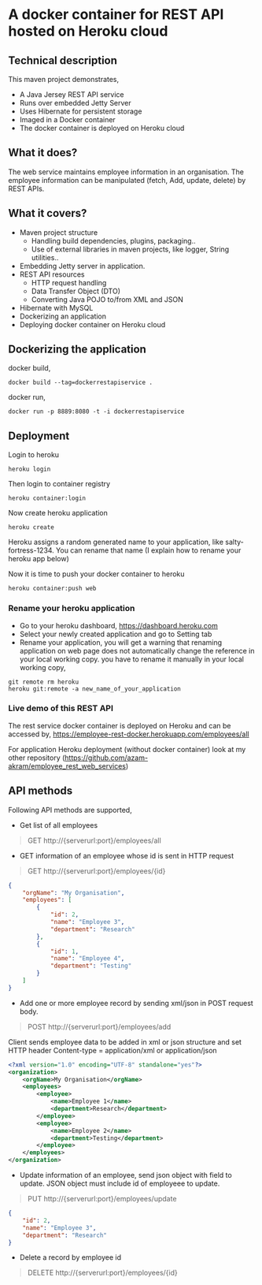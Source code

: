 # A docker container for REST API hosted on Heroku cloud

## Technical description
This maven project demonstrates,
- A Java Jersey REST API service
- Runs over embedded Jetty Server
- Uses Hibernate for persistent storage
- Imaged in a Docker container
- The docker container is deployed on Heroku cloud

## What it does?
The web service maintains employee information in an organisation. The employee information can be manipulated (fetch, Add, update, delete) by REST APIs.

## What it covers?
- Maven project structure
  - Handling build dependencies, plugins, packaging..
  - Use of external libraries in maven projects, like logger, String utilities..
- Embedding Jetty server in application.
- REST API resources
	- HTTP request handling
	- Data Transfer Object (DTO)
	- Converting Java POJO to/from XML and JSON
- Hibernate with MySQL
- Dockerizing an application
- Deploying docker container on Heroku cloud

## Dockerizing the application
docker build,
``` 
docker build --tag=dockerrestapiservice .
```

docker run,

``` 
docker run -p 8889:8080 -t -i dockerrestapiservice
``` 

## Deployment

Login to heroku
```
heroku login
```
Then login to container registry
```
heroku container:login
```
Now create heroku application
```
heroku create
```
Heroku assigns a random generated name to your application, like salty-fortress-1234. You can rename that name (I explain how to rename your heroku app below)

Now it is time to push your docker container to heroku
```
heroku container:push web
```
### Rename your heroku application
- Go to your heroku dashboard, https://dashboard.heroku.com
- Select your newly created application and go to Setting tab
- Rename your application, you will get a warning that renaming application on web page does not automatically change the reference in your local working copy. you have to rename it manually in your local working copy,
```
git remote rm heroku
heroku git:remote -a new_name_of_your_application
```

### Live demo of this REST API
The rest service docker container is deployed on Heroku and can be accessed by,
https://employee-rest-docker.herokuapp.com/employees/all

For application Heroku deployment (without docker container) look at my other repository (https://github.com/azam-akram/employee_rest_web_services)

## API methods
Following API methods are supported,
- Get list of all employees
> GET http://{serverurl:port}/employees/all

- GET information of an employee whose id is sent in HTTP request
> GET http://{serverurl:port}/employees/{id}
``` json
{
    "orgName": "My Organisation",
    "employees": [
        {
            "id": 2,
            "name": "Employee 3",
            "department": "Research"
        },
        {
            "id": 1,
            "name": "Employee 4",
            "department": "Testing"
        }
	]
}
```
- Add one or more employee record by sending xml/json in POST request body.
> POST http://{serverurl:port}/employees/add

Client sends employee data to be added in xml or json structure and set HTTP header Content-type = application/xml or application/json
```xml
<?xml version="1.0" encoding="UTF-8" standalone="yes"?>
<organization>
	<orgName>My Organisation</orgName>
    <employees>
        <employee>
            <name>Employee 1</name>
            <department>Research</department>
        </employee>
        <employee>
            <name>Employee 2</name>
            <department>Testing</department>
        </employee>
    </employees>
</organization>
```
- Update information of an employee, send json object with field to update. JSON object must include id of employeee to update.
> PUT http://{serverurl:port}/employees/update
``` json
{
    "id": 2,
    "name": "Employee 3",
    "department": "Research"
}
```
- Delete a record by employee id
> DELETE http://{serverurl:port}/employees/{id}
